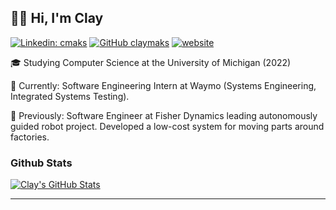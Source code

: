 <h2>👋🏽 Hi, I'm Clay </h2>

[![Linkedin: cmaks](https://img.shields.io/badge/-cmaks-blue?style=flat-square&logo=Linkedin&logoColor=white&link=https://www.linkedin.com/in/cmaks/)](https://www.linkedin.com/in/cmaks/)
[![GitHub claymaks](https://img.shields.io/github/followers/claymaks?label=follow&style=social)](https://github.com/claymaks)
[![website](https://img.shields.io/badge/Website-46a2f1.svg?&style=flat-square&logo=Google-Chrome&logoColor=white&link=http://cmaks.dev/)](http://cmaks.dev/)

🎓 Studying Computer Science at the University of Michigan (2022)  

🚗 Currently: Software Engineering Intern at Waymo (Systems Engineering, Integrated Systems Testing).  
  
🤖 Previously: Software Engineer at Fisher Dynamics leading autonomously guided robot project. Developed a low-cost system for moving parts around factories.

### Github Stats
<a href="https://github.com/claymaks/claymaks">
  <img align="center" src="https://github-readme-stats-claymaks.vercel.app/api/top-langs/?username=claymaks&hide=c%2B%2B,c,html&title_color=6aa6f8&text_color=8a919a&icon_color=6aa6f8&bg_color=0e1116&exclude_repo=flask_test,motor_interface,eecs367" alt="Clay's GitHub Stats" />
</a>

---
